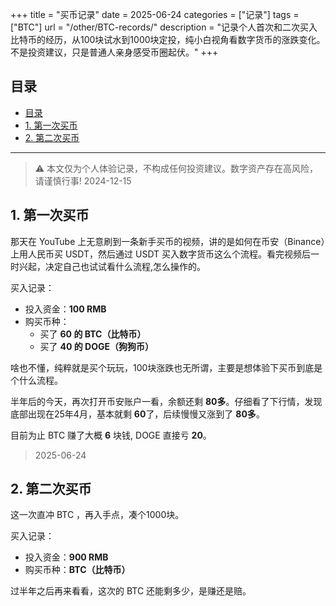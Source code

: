 +++
title = "买币记录"
date = 2025-06-24
categories = ["记录"]
tags = ["BTC"]
url = "/other/BTC-records/"
description = "记录个人首次和二次买入比特币的经历，从100块试水到1000块定投，纯小白视角看数字货币的涨跌变化。不是投资建议，只是普通人亲身感受币圈起伏。"
+++
## 目录
- [目录](#目录)
- [1. 第一次买币](#1-第一次买币)
- [2. 第二次买币](#2-第二次买币)

---
> ⚠️ 本文仅为个人体验记录，不构成任何投资建议。数字资产存在高风险，请谨慎行事!
> 2024-12-15

## 1. 第一次买币
那天在 YouTube 上无意刷到一条新手买币的视频，讲的是如何在币安（Binance）上用人民币买 USDT，然后通过 USDT 买入数字货币这么个流程。看完视频后一时兴起，决定自己也试试看什么流程,怎么操作的。

买入记录：
- 投入资金：**100 RMB**
- 购买币种：
  - 买了 **60 的 BTC（比特币）**
  - 买了 **40 的 DOGE（狗狗币）**

啥也不懂，纯粹就是买个玩玩，100块涨跌也无所谓，主要是想体验下买币到底是个什么流程。

半年后的今天，再次打开币安账户一看，余额还剩 **80多**。仔细看了下行情，发现底部出现在25年4月，基本就剩 **60**了，后续慢慢又涨到了 **80多**。

目前为止 BTC 赚了大概 **6** 块钱, DOGE 直接亏 **20**。

> 2025-06-24
## 2. 第二次买币

这一次直冲 BTC ，再入手点，凑个1000块。

买入记录：
- 投入资金：**900 RMB**
- 购买币种：**BTC（比特币）**

过半年之后再来看看，这次的 BTC 还能剩多少，是赚还是赔。

